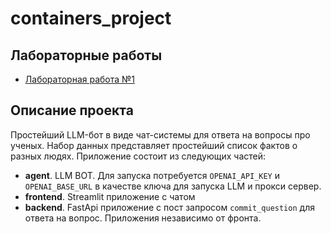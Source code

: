 # containers_project

## Лабораторные работы

- [Лабораторная работа №1](https://github.com/EgorBodrov/containers_practice_itmo/tree/lab1)


## Описание проекта

Простейший LLM-бот в виде чат-системы для ответа на вопросы про ученых.
Набор данных представляет простейший список фактов о разных людях.
Приложение состоит из следующих частей:
- **agent**. LLM BOT. Для запуска потребуется `OPENAI_API_KEY` и `OPENAI_BASE_URL` в качестве ключа для запуска LLM и прокси сервер.
- **frontend**. Streamlit приложение с чатом
- **backend**. FastApi приложение с пост запросом `commit_question` для ответа на вопрос. Приложения независимо от фронта.
